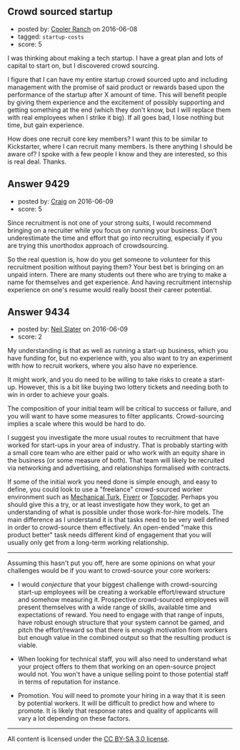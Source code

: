## Crowd sourced startup

- posted by: [Cooler Ranch](https://stackexchange.com/users/4318451/cooler-ranch) on 2016-06-08
- tagged: `startup-costs`
- score: 5

<p>I was thinking about making a tech startup. I have a great plan and lots of capital to start on, but I discovered crowd sourcing.</p>

<p>I figure that I can have my entire startup crowd sourced upto and including management with the promise of said product or rewards based upon the performance of the startup after X amount of time. This will benefit people by giving them experience and the excitement of possibly supporting and getting something at the end (which they don't know, but I will replace them with real employees when I strike it big). If all goes bad, I lose nothing but time, but gain experience.</p>

<p>How does one recruit core key members? I want this to be similar to Kickstarter, where I can recruit many members. Is there anything I should be aware of? I spoke with a few people I know and they are interested, so this is real deal. Thanks.</p>



## Answer 9429

- posted by: [Craig](https://stackexchange.com/users/8602114/craig) on 2016-06-09
- score: 5

<p>Since recruitment is not one of your strong suits, I would recommend bringing on a recruiter while you focus on running your business. Don't underestimate the time and effort that go into recruiting, especially if you are trying this unorthodox approach of crowdsourcing.</p>

<p>So the real question is, how do you get someone to volunteer for this recruitment position without paying them? Your best bet is bringing on an unpaid intern. There are many students out there who are trying to make a name for themselves and get experience. And having recruitment internship experience on one's resume would really boost their career potential.</p>



## Answer 9434

- posted by: [Neil Slater](https://stackexchange.com/users/2274369/neil-slater) on 2016-06-09
- score: 2

<p>My understanding is that as well as running a start-up business, which you have funding for, but no experience with, you also want to try an experiment with how to recruit workers, where you also have no experience.</p>

<p>It might work, and you do need to be willing to take risks to create a  start-up. However, this is a bit like buying two lottery tickets and needing both to win in order to achieve your goals.</p>

<p>The composition of your initial team will be critical to success or failure, and you will want to have some measures to filter applicants. Crowd-sourcing implies a scale where this would be hard to do.</p>

<p>I suggest you investigate the more usual routes to recruitment that have worked for start-ups in your area of industry. That is probably starting with a small core team who are either paid or who work with an equity share in the business (or some measure of both). That team will likely be recruited via networking and advertising, and relationships formalised with contracts.</p>

<p>If some of the initial work you need done is simple enough, and easy to define, you could look to use a "freelance" crowd-sourced worker environment such as <a href="https://requester.mturk.com/" rel="nofollow">Mechanical Turk</a>, <a href="https://www.fiverr.com/" rel="nofollow">Fiverr</a> or <a href="https://www.topcoder.com/" rel="nofollow">Topcoder</a>. Perhaps you should give this a try, or at least investigate how they work, to get an understanding of what is possible under those work-for-hire models. The main difference as I understand it is that tasks need to be very well defined in order to crowd-source them effectively. An open-ended "make this product better" task needs different kind of engagement that you will usually only get from a long-term working relationship.</p>

<hr>

<p>Assuming this hasn't put you off, here are some opinions on what your challenges would be if you want to crowd-source your core workers:</p>

<ul>
<li><p>I would <em>conjecture</em> that your biggest challenge with crowd-sourcing start-up employees will be creating a workable effort/reward structure and somehow measuring it. Prospective crowd-sourced employees will present themselves with a wide range of skills, available time and expectations of reward. You need to engage with that range of inputs, have robust enough structure that your system cannot be gamed, and pitch the effort/reward so that there is enough motivation from workers but enough value in the combined output so that the resulting product is viable.</p></li>
<li><p>When looking for technical staff, you will also need to understand what your project offers to them that working on an open-source project would not. You won't have a unique selling point to those potential staff in terms of reputation for instance.</p></li>
<li><p>Promotion. You will need to promote your hiring in a way that it is seen by potential workers. It will be difficult to predict how and where to promote. It is likely that response rates and quality of applicants will vary a lot depending on these factors.</p></li>
</ul>




---

All content is licensed under the [CC BY-SA 3.0 license](https://creativecommons.org/licenses/by-sa/3.0/).
